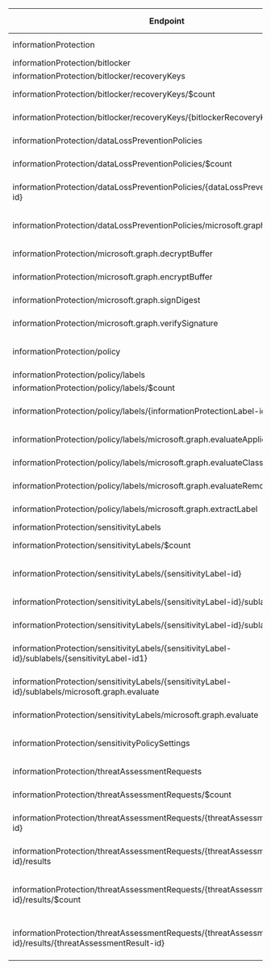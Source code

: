 | Endpoint | v1.0 | V1.0-Url | v1.0-Methods | beta | Beta-Url | Beta-Methods | Path | Root | Children | Segment |
| ----------| ----------| ----------| ----------| ----------| ----------| ----------| ----------| ----------| ----------| ----------|
| informationProtection| True| https://graph.microsoft.com/v1.0/informationProtection| Get Patch| True| https://graph.microsoft.com/beta/informationProtection| Get Patch| informationProtection| informationProtection| 10| informationProtection|
| informationProtection/bitlocker| True| https://graph.microsoft.com/v1.0/informationProtection/bitlocker| Get| True| https://graph.microsoft.com/beta/informationProtection/bitlocker| Get| informationProtection bitlocker| informationProtection| 1| bitlocker|
| informationProtection/bitlocker/recoveryKeys| True| https://graph.microsoft.com/v1.0/informationProtection/bitlocker/recoveryKeys| Get| True| https://graph.microsoft.com/beta/informationProtection/bitlocker/recoveryKeys| Get| informationProtection bitlocker recoveryKeys| informationProtection| 2| recoveryKeys|
| informationProtection/bitlocker/recoveryKeys/$count| True| https://graph.microsoft.com/v1.0/informationProtection/bitlocker/recoveryKeys/$count| Get| True| https://graph.microsoft.com/beta/informationProtection/bitlocker/recoveryKeys/$count| Get| informationProtection bitlocker recoveryKeys $count| informationProtection| 0| $count|
| informationProtection/bitlocker/recoveryKeys/{bitlockerRecoveryKey-id}| True| https://graph.microsoft.com/v1.0/informationProtection/bitlocker/recoveryKeys/{bitlockerRecoveryKey-id}| Get| True| https://graph.microsoft.com/beta/informationProtection/bitlocker/recoveryKeys/{bitlockerRecoveryKey-id}| Get| informationProtection bitlocker recoveryKeys {bitlockerRecoveryKey-id}| informationProtection| 0| {bitlockerRecoveryKey-id}|
| informationProtection/dataLossPreventionPolicies| False| | | True| https://graph.microsoft.com/beta/informationProtection/dataLossPreventionPolicies| Get Post| informationProtection dataLossPreventionPolicies| informationProtection| 3| dataLossPreventionPolicies|
| informationProtection/dataLossPreventionPolicies/$count| False| | | True| https://graph.microsoft.com/beta/informationProtection/dataLossPreventionPolicies/$count| Get| informationProtection dataLossPreventionPolicies $count| informationProtection| 0| $count|
| informationProtection/dataLossPreventionPolicies/{dataLossPreventionPolicy-id}| False| | | True| https://graph.microsoft.com/beta/informationProtection/dataLossPreventionPolicies/{dataLossPreventionPolicy-id}| Get Patch Delete| informationProtection dataLossPreventionPolicies {dataLossPreventionPolicy-id}| informationProtection| 0| {dataLossPreventionPolicy-id}|
| informationProtection/dataLossPreventionPolicies/microsoft.graph.evaluate| False| | | True| https://graph.microsoft.com/beta/informationProtection/dataLossPreventionPolicies/microsoft.graph.evaluate| Post| informationProtection dataLossPreventionPolicies microsoft.graph.evaluate| informationProtection| 0| microsoft.graph.evaluate|
| informationProtection/microsoft.graph.decryptBuffer| False| | | True| https://graph.microsoft.com/beta/informationProtection/microsoft.graph.decryptBuffer| Post| informationProtection microsoft.graph.decryptBuffer| informationProtection| 0| microsoft.graph.decryptBuffer|
| informationProtection/microsoft.graph.encryptBuffer| False| | | True| https://graph.microsoft.com/beta/informationProtection/microsoft.graph.encryptBuffer| Post| informationProtection microsoft.graph.encryptBuffer| informationProtection| 0| microsoft.graph.encryptBuffer|
| informationProtection/microsoft.graph.signDigest| False| | | True| https://graph.microsoft.com/beta/informationProtection/microsoft.graph.signDigest| Post| informationProtection microsoft.graph.signDigest| informationProtection| 0| microsoft.graph.signDigest|
| informationProtection/microsoft.graph.verifySignature| False| | | True| https://graph.microsoft.com/beta/informationProtection/microsoft.graph.verifySignature| Post| informationProtection microsoft.graph.verifySignature| informationProtection| 0| microsoft.graph.verifySignature|
| informationProtection/policy| False| | | True| https://graph.microsoft.com/beta/informationProtection/policy| Get Patch Delete| informationProtection policy| informationProtection| 1| policy|
| informationProtection/policy/labels| False| | | True| https://graph.microsoft.com/beta/informationProtection/policy/labels| Get Post| informationProtection policy labels| informationProtection| 6| labels|
| informationProtection/policy/labels/$count| False| | | True| https://graph.microsoft.com/beta/informationProtection/policy/labels/$count| Get| informationProtection policy labels $count| informationProtection| 0| $count|
| informationProtection/policy/labels/{informationProtectionLabel-id}| False| | | True| https://graph.microsoft.com/beta/informationProtection/policy/labels/{informationProtectionLabel-id}| Get Patch Delete| informationProtection policy labels {informationProtectionLabel-id}| informationProtection| 0| {informationProtectionLabel-id}|
| informationProtection/policy/labels/microsoft.graph.evaluateApplication| False| | | True| https://graph.microsoft.com/beta/informationProtection/policy/labels/microsoft.graph.evaluateApplication| Post| informationProtection policy labels microsoft.graph.evaluateApplication| informationProtection| 0| microsoft.graph.evaluateApplication|
| informationProtection/policy/labels/microsoft.graph.evaluateClassificationResults| False| | | True| https://graph.microsoft.com/beta/informationProtection/policy/labels/microsoft.graph.evaluateClassificationResults| Post| informationProtection policy labels microsoft.graph.evaluateClassificationResults| informationProtection| 0| microsoft.graph.evaluateClassificationResults|
| informationProtection/policy/labels/microsoft.graph.evaluateRemoval| False| | | True| https://graph.microsoft.com/beta/informationProtection/policy/labels/microsoft.graph.evaluateRemoval| Post| informationProtection policy labels microsoft.graph.evaluateRemoval| informationProtection| 0| microsoft.graph.evaluateRemoval|
| informationProtection/policy/labels/microsoft.graph.extractLabel| False| | | True| https://graph.microsoft.com/beta/informationProtection/policy/labels/microsoft.graph.extractLabel| Post| informationProtection policy labels microsoft.graph.extractLabel| informationProtection| 0| microsoft.graph.extractLabel|
| informationProtection/sensitivityLabels| False| | | True| https://graph.microsoft.com/beta/informationProtection/sensitivityLabels| Get Post| informationProtection sensitivityLabels| informationProtection| 3| sensitivityLabels|
| informationProtection/sensitivityLabels/$count| False| | | True| https://graph.microsoft.com/beta/informationProtection/sensitivityLabels/$count| Get| informationProtection sensitivityLabels $count| informationProtection| 0| $count|
| informationProtection/sensitivityLabels/{sensitivityLabel-id}| False| | | True| https://graph.microsoft.com/beta/informationProtection/sensitivityLabels/{sensitivityLabel-id}| Get Patch Delete| informationProtection sensitivityLabels {sensitivityLabel-id}| informationProtection| 1| {sensitivityLabel-id}|
| informationProtection/sensitivityLabels/{sensitivityLabel-id}/sublabels| False| | | True| https://graph.microsoft.com/beta/informationProtection/sensitivityLabels/{sensitivityLabel-id}/sublabels| Get Post| informationProtection sensitivityLabels {sensitivityLabel-id} sublabels| informationProtection| 3| sublabels|
| informationProtection/sensitivityLabels/{sensitivityLabel-id}/sublabels/$count| False| | | True| https://graph.microsoft.com/beta/informationProtection/sensitivityLabels/{sensitivityLabel-id}/sublabels/$count| Get| informationProtection sensitivityLabels {sensitivityLabel-id} sublabels $count| informationProtection| 0| $count|
| informationProtection/sensitivityLabels/{sensitivityLabel-id}/sublabels/{sensitivityLabel-id1}| False| | | True| https://graph.microsoft.com/beta/informationProtection/sensitivityLabels/{sensitivityLabel-id}/sublabels/{sensitivityLabel-id1}| Get Patch Delete| informationProtection sensitivityLabels {sensitivityLabel-id} sublabels {sensitivityLabel-id1}| informationProtection| 0| {sensitivityLabel-id1}|
| informationProtection/sensitivityLabels/{sensitivityLabel-id}/sublabels/microsoft.graph.evaluate| False| | | True| https://graph.microsoft.com/beta/informationProtection/sensitivityLabels/{sensitivityLabel-id}/sublabels/microsoft.graph.evaluate| Post| informationProtection sensitivityLabels {sensitivityLabel-id} sublabels microsoft.graph.evaluate| informationProtection| 0| microsoft.graph.evaluate|
| informationProtection/sensitivityLabels/microsoft.graph.evaluate| False| | | True| https://graph.microsoft.com/beta/informationProtection/sensitivityLabels/microsoft.graph.evaluate| Post| informationProtection sensitivityLabels microsoft.graph.evaluate| informationProtection| 0| microsoft.graph.evaluate|
| informationProtection/sensitivityPolicySettings| False| | | True| https://graph.microsoft.com/beta/informationProtection/sensitivityPolicySettings| Get Patch Delete| informationProtection sensitivityPolicySettings| informationProtection| 0| sensitivityPolicySettings|
| informationProtection/threatAssessmentRequests| True| https://graph.microsoft.com/v1.0/informationProtection/threatAssessmentRequests| Get Post| True| https://graph.microsoft.com/beta/informationProtection/threatAssessmentRequests| Get Post| informationProtection threatAssessmentRequests| informationProtection| 2| threatAssessmentRequests|
| informationProtection/threatAssessmentRequests/$count| True| https://graph.microsoft.com/v1.0/informationProtection/threatAssessmentRequests/$count| Get| True| https://graph.microsoft.com/beta/informationProtection/threatAssessmentRequests/$count| Get| informationProtection threatAssessmentRequests $count| informationProtection| 0| $count|
| informationProtection/threatAssessmentRequests/{threatAssessmentRequest-id}| True| https://graph.microsoft.com/v1.0/informationProtection/threatAssessmentRequests/{threatAssessmentRequest-id}| Get Patch Delete| True| https://graph.microsoft.com/beta/informationProtection/threatAssessmentRequests/{threatAssessmentRequest-id}| Get Patch Delete| informationProtection threatAssessmentRequests {threatAssessmentRequest-id}| informationProtection| 1| {threatAssessmentRequest-id}|
| informationProtection/threatAssessmentRequests/{threatAssessmentRequest-id}/results| True| https://graph.microsoft.com/v1.0/informationProtection/threatAssessmentRequests/{threatAssessmentRequest-id}/results| Get Post| True| https://graph.microsoft.com/beta/informationProtection/threatAssessmentRequests/{threatAssessmentRequest-id}/results| Get Post| informationProtection threatAssessmentRequests {threatAssessmentRequest-id} results| informationProtection| 2| results|
| informationProtection/threatAssessmentRequests/{threatAssessmentRequest-id}/results/$count| True| https://graph.microsoft.com/v1.0/informationProtection/threatAssessmentRequests/{threatAssessmentRequest-id}/results/$count| Get| True| https://graph.microsoft.com/beta/informationProtection/threatAssessmentRequests/{threatAssessmentRequest-id}/results/$count| Get| informationProtection threatAssessmentRequests {threatAssessmentRequest-id} results $count| informationProtection| 0| $count|
| informationProtection/threatAssessmentRequests/{threatAssessmentRequest-id}/results/{threatAssessmentResult-id}| True| https://graph.microsoft.com/v1.0/informationProtection/threatAssessmentRequests/{threatAssessmentRequest-id}/results/{threatAssessmentResult-id}| Get Patch Delete| True| https://graph.microsoft.com/beta/informationProtection/threatAssessmentRequests/{threatAssessmentRequest-id}/results/{threatAssessmentResult-id}| Get Patch Delete| informationProtection threatAssessmentRequests {threatAssessmentRequest-id} results {threatAssessmentResult-id}| informationProtection| 0| {threatAssessmentResult-id}|
